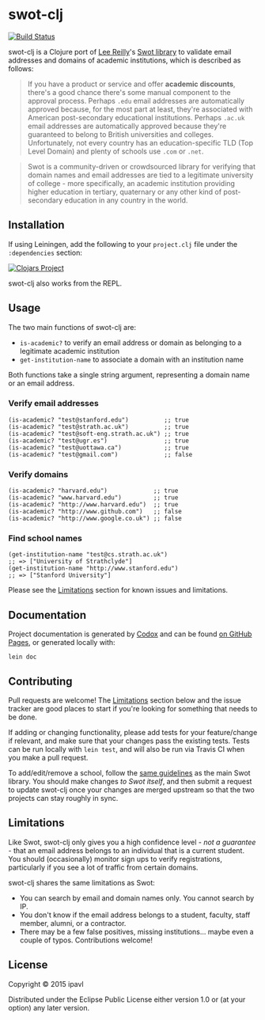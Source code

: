 # swot-clj

[![Build Status](https://travis-ci.org/ipavl/swot-clj.svg?branch=master)](https://travis-ci.org/ipavl/swot-clj)

swot-clj is a Clojure port of [Lee Reilly](https://github.com/leereilly)'s [Swot library](https://github.com/leereilly/swot) to validate email addresses and domains of academic institutions, which is described as follows:

> If you have a product or service and offer **academic discounts**, there's a good chance there's some manual component to the approval process. Perhaps `.edu` email addresses are automatically approved because, for the most part at least, they're associated with American post-secondary educational institutions. Perhaps `.ac.uk` email addresses are automatically approved because they're guaranteed to belong to British universities and colleges. Unfortunately, not every country has an education-specific TLD (Top Level Domain) and plenty of schools use `.com` or `.net`.

> Swot is a community-driven or crowdsourced library for verifying that domain names and email addresses are tied to a legitimate university of college - more specifically, an academic institution providing higher education in tertiary, quaternary or any other kind of post-secondary education in any country in the world.

## Installation

If using Leiningen, add the following to your `project.clj` file under the `:dependencies` section:

[![Clojars Project](http://clojars.org/swot-clj/latest-version.svg)](http://clojars.org/swot-clj)

swot-clj also works from the REPL.

## Usage

The two main functions of swot-clj are:

* `is-academic?` to verify an email address or domain as belonging to a legitimate academic institution
* `get-institution-name` to associate a domain with an institution name

Both functions take a single string argument, representing a domain name or an email address.

### Verify email addresses

    (is-academic? "test@stanford.edu")          ;; true
    (is-academic? "test@strath.ac.uk")          ;; true
    (is-academic? "test@soft-eng.strath.ac.uk") ;; true
    (is-academic? "test@ugr.es")                ;; true
    (is-academic? "test@uottawa.ca")            ;; true
    (is-academic? "test@gmail.com")             ;; false

### Verify domains

    (is-academic? "harvard.edu")             ;; true
    (is-academic? "www.harvard.edu")         ;; true
    (is-academic? "http://www.harvard.edu")  ;; true
    (is-academic? "http://www.github.com")   ;; false
    (is-academic? "http://www.google.co.uk") ;; false

### Find school names

    (get-institution-name "test@cs.strath.ac.uk")
    ;; => ["University of Strathclyde"]
    (get-institution-name "http://www.stanford.edu")
    ;; => ["Stanford University"]

Please see the [Limitations](#limitations) section for known issues and limitations.

## Documentation

Project documentation is generated by [Codox](https://github.com/weavejester/codox) and can be found [on GitHub Pages](https://ipavl.github.io/swot-clj/doc), or generated locally with:

    lein doc

## Contributing

Pull requests are welcome! The [Limitations](#limitations) section below and the issue tracker are good places to start if you're looking for something that needs to be done.

If adding or changing functionality, please add tests for your feature/change if relevant, and make sure that your changes pass the existing tests. Tests can be run locally with `lein test`, and will also be run via Travis CI when you make a pull request.

To add/edit/remove a school, follow the [same guidelines](https://github.com/leereilly/swot/blob/master/CONTRIBUTING.md) as the main Swot library. You should make changes *to Swot itself*, and then submit a request to update swot-clj once your changes are merged upstream so that the two projects can stay roughly in sync.

## Limitations

Like Swot, swot-clj only gives you a high confidence level - *not a guarantee* - that an email address belongs to an individual that is a current student. You should (occasionally) monitor sign ups to verify registrations, particularly if you see a lot of traffic from certain domains.

swot-clj shares the same limitations as Swot:

* You can search by email and domain names only. You cannot search by IP.
* You don't know if the email address belongs to a student, faculty, staff member, alumni, or a contractor.
* There may be a few false positives, missing institutions... maybe even a couple of typos. Contributions welcome!

## License

Copyright © 2015 ipavl

Distributed under the Eclipse Public License either version 1.0 or (at your option) any later version.
